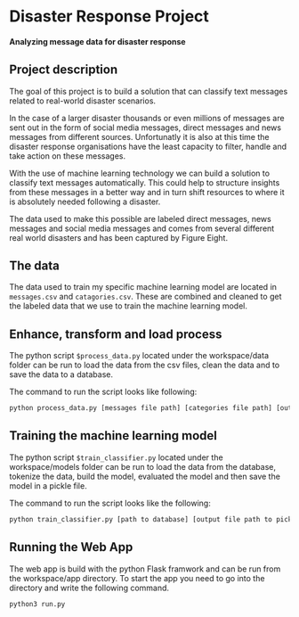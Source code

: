 # Disaster Response Project

#### Analyzing message data for disaster response

## Project description

The goal of this project is to build a solution that can classify text messages related to real-world disaster scenarios. 

In the case of a larger disaster thousands or even millions of messages are sent out in the form of social media messages, direct messages and news messages from different sources. Unfortunatly it is also at this time the disaster response organisations have the least capacity to filter, handle and take action on these messages. 

With the use of machine learning technology we can build a solution to classify text messages automatically. This could help to structure insights from these messages in a better way and in turn shift resources to where it is absolutely needed following a disaster.

The data used to make this possible are labeled direct messages, news messages and social media messages and comes from several different real world disasters and has been captured by Figure Eight.

## The data
The data used to train my specific machine learning model are located in `messages.csv` and `catagories.csv`. These are combined and cleaned to get the labeled data that we use to train the machine learning model. 
 

## Enhance, transform and load process
The python script `$process_data.py` located under the workspace/data folder can be run to load the data from the csv files, clean the data and to save the data to a database. 

The command to run the script looks like following: 

```sh
python process_data.py [messages file path] [categories file path] [output file path to database]
```
 

## Training the machine learning model
The python script `$train_classifier.py` located under the workspace/models folder can be run to load the data from the database, tokenize the data, build the model, evaluated the model and then save the model in a pickle file. 

The command to run the script looks like the following:

```sh
python train_classifier.py [path to database] [output file path to pickle file]
```


## Running the Web App
The web app is build with the python Flask framwork and can be run from the workspace/app directory. To start the app you need to go into the directory and write the following command.

```sh 
python3 run.py
```



